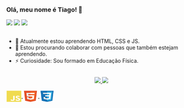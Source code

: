 ### Olá, meu nome é Tiago! 👋

<div> 
  <a href="https://instagram.com/tiagotnx" target="_blank"><img src="https://img.shields.io/badge/-Instagram-%23E4405F?style=for-the-badge&logo=instagram&logoColor=white"        target="_blank"></a>
  <a href = "mailto:tiagotnx@gmail.com"><img src="https://img.shields.io/badge/-Gmail-%23333?style=for-the-badge&logo=gmail&logoColor=white" target="_blank"></a>
  <a href="https://www.linkedin.com/in/tiago-nascimento-da-silva-b75bba192/" target="_blank"><img src="https://img.shields.io/badge/LinkedIn-0077B5?style=for-the-badge&logo=linkedin&logoColor=white" target="_blank"></a> 
</div>

##

- 🌱 Atualmente estou aprendendo HTML, CSS e JS.
- 🤔 Estou procurando colaborar com pessoas que também estejam aprendendo.
- ⚡ Curiosidade: Sou formado em Educação Física.
##

<div align="center">
  <a href="https://github.com/tiagotnx">
  <img height="180em" src="https://github-readme-stats.vercel.app/api?username=tiagotnx&show_icons=true&theme=dark&include_all_commits=true&count_private=true"/>
  <img height="180em" src="https://github-readme-stats.vercel.app/api/top-langs/?username=tiagotnx&layout=compact&langs_count=7&theme=dark"/>
</div>
  
<div style="display: inline_block"><br>
  <img align="center" alt="Rafa-Js" height="30" width="40" src="https://raw.githubusercontent.com/devicons/devicon/master/icons/javascript/javascript-plain.svg">
  <img align="center" alt="Rafa-HTML" height="30" width="40" src="https://raw.githubusercontent.com/devicons/devicon/master/icons/html5/html5-original.svg">
  <img align="center" alt="Rafa-CSS" height="30" width="40" src="https://raw.githubusercontent.com/devicons/devicon/master/icons/css3/css3-original.svg">
</div>



